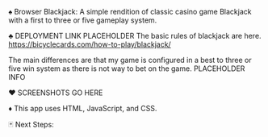 ♠ Browser Blackjack: A simple rendition of classic casino game Blackjack with a first to three or five gameplay system.

♣ DEPLOYMENT LINK PLACEHOLDER
The basic rules of blackjack are here. 
https://bicyclecards.com/how-to-play/blackjack/

The main differences are that my game is configured in a best to three or five win system as there is not way to bet on the game. PLACEHOLDER INFO

♥ SCREENSHOTS GO HERE

♦ This app uses HTML, JavaScript, and CSS.

🃏 Next Steps: 